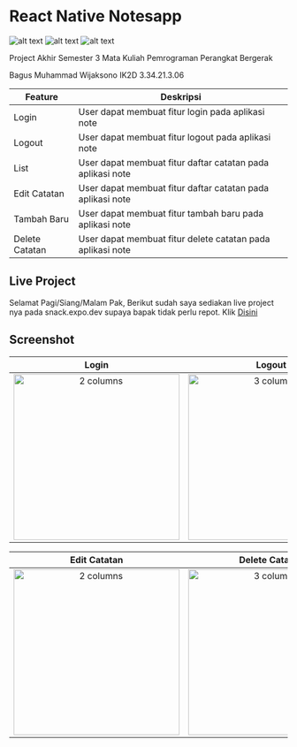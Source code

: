 # React Native Notesapp
![alt text](https://img.shields.io/badge/React_Native-20232A?style=for-the-badge&logo=react&logoColor=61DAFB)
![alt text](https://img.shields.io/badge/JavaScript-323330?style=for-the-badge&logo=javascript&logoColor=F7DF1E)
![alt text](https://img.shields.io/badge/Expo-1B1F23?style=for-the-badge&logo=expo&logoColor=white)


Project Akhir Semester 3 Mata Kuliah Pemrograman Perangkat Bergerak 

Bagus Muhammad Wijaksono
IK2D
3.34.21.3.06

| Feature | Deskripsi |
| --- | --- |
| Login | User dapat membuat fitur login pada aplikasi note |
| Logout | User dapat membuat fitur logout pada aplikasi note |
| List | User dapat membuat fitur daftar catatan pada aplikasi note |
| Edit Catatan | User dapat membuat fitur daftar catatan pada aplikasi note |
| Tambah Baru | User dapat membuat fitur tambah baru pada aplikasi note |
| Delete Catatan | User dapat membuat fitur delete catatan pada aplikasi note |

## Live Project

  Selamat Pagi/Siang/Malam Pak, Berikut sudah saya sediakan live project nya pada snack.expo.dev supaya bapak tidak perlu repot. Klik [Disini](https://snack.expo.dev/@baguswijaksono/note-app-ppb)

## Screenshot 

| Login | Logout | Tambah Baru |
|:---------------:|:----------------:|:------------------:|
| <img width="300" alt="2 columns" src="https://user-images.githubusercontent.com/106671990/206910507-fcee23ea-4bfc-49af-9e71-8c398f5a9c6b.gif"> | <img width="300" alt="3 columns" src="https://user-images.githubusercontent.com/106671990/206910088-07978f78-615b-43b2-9141-ef2a32df3454.gif"> | <img width="300" alt="4 columns" src="https://user-images.githubusercontent.com/106671990/206910324-4eea94a8-6933-4604-a3dc-54c4f56ed98f.gif"> |



| Edit Catatan | Delete Catatan | Lihat List Catatan |
|:---------------:|:----------------:|:------------------:|
| <img width="300" alt="2 columns" src="https://user-images.githubusercontent.com/106671990/206910222-408a6002-4326-4609-bf5d-2a82524d6801.gif"> | <img width="300" alt="3 columns" src="https://user-images.githubusercontent.com/106671990/206909941-45b77126-ed49-4400-9269-46f127570664.gif"> | <img width="300" alt="4 columns" src="https://user-images.githubusercontent.com/106671990/206910792-50a7daf2-c4a0-4c8a-942a-524313c71878.gif"> |


